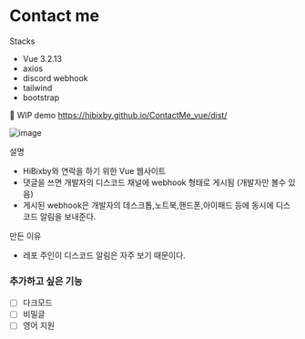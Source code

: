 # Contact me

Stacks

* Vue 3.2.13
* axios
* discord webhook
* tailwind
* bootstrap

🚧 WIP
demo
https://hibixby.github.io/ContactMe_vue/dist/

![image](https://user-images.githubusercontent.com/66160055/196343607-69d280c5-3503-412c-9f12-21f3c1b3bbea.png)

설명

* HiBixby와 연락을 하기 위한 Vue 웹사이트
* 댓글을 쓰면 개발자의 디스코드 채널에 webhook 형태로 게시됨 (개발자만 볼수 있음)
* 게시된 webhook은 개발자의 데스크톱,노트북,핸드폰,아이패드 등에 동시에 디스코드 알림을 보내준다.

만든 이유
* 레포 주인이 디스코드 알림은 자주 보기 때문이다.


### 추가하고 싶은 기능
- [ ] 다크모드
- [ ] 비밀글
- [ ] 영어 지원
